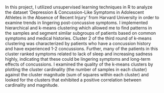 In this project, I utilized unsupervised learning techniques in R to analyze the dataset 'Depression & Concussion-Like Symptoms in Adolescent Athletes in the Absence of Recent Injury' from Harvard University in order to examine trends in lingering post-concussive symptoms. I implemented hierarchical and k-means clustering which allowed me to find patterns in the samples and segment similar subgroups of patients based on common symptoms and medical histories. Cluster 2 of the third round of k-means clustering was characterized by patients who have a concussion history and have experienced 1-2 concussions. Further, many of the patients in this cluster ranked symptoms related to lack of sleep and increasing sadness highly, indicating that these could be lingering symptoms and long-term effects of concussions. I examined the quality of the k-means clusters by plotting the cluster cardinality (the number of samples in each cluster) against the cluster magnitude (sum of squares within each cluster) and looked for the clusters that exhibited a positive correlation between cardinality and magnitude.


